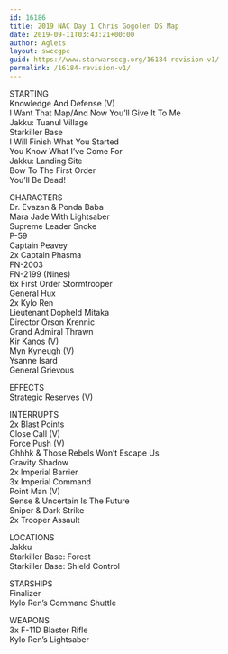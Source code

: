 ```yaml
---
id: 16186
title: 2019 NAC Day 1 Chris Gogolen DS Map
date: 2019-09-11T03:43:21+00:00
author: Aglets
layout: swccgpc
guid: https://www.starwarsccg.org/16184-revision-v1/
permalink: /16184-revision-v1/
---
```

STARTING  
Knowledge And Defense (V)  
I Want That Map/And Now You’ll Give It To Me  
Jakku: Tuanul Village  
Starkiller Base  
I Will Finish What You Started  
You Know What I&#8217;ve Come For  
Jakku: Landing Site  
Bow To The First Order  
You&#8217;ll Be Dead!

CHARACTERS  
Dr. Evazan & Ponda Baba  
Mara Jade With Lightsaber  
Supreme Leader Snoke  
P-59  
Captain Peavey  
2x Captain Phasma  
FN-2003  
FN-2199 (Nines)  
6x First Order Stormtrooper  
General Hux  
2x Kylo Ren  
Lieutenant Dopheld Mitaka  
Director Orson Krennic  
Grand Admiral Thrawn  
Kir Kanos (V)  
Myn Kyneugh (V)  
Ysanne Isard  
General Grievous

EFFECTS  
Strategic Reserves (V)

INTERRUPTS  
2x Blast Points  
Close Call (V)  
Force Push (V)  
Ghhhk & Those Rebels Won&#8217;t Escape Us  
Gravity Shadow  
2x Imperial Barrier  
3x Imperial Command  
Point Man (V)  
Sense & Uncertain Is The Future  
Sniper & Dark Strike  
2x Trooper Assault

LOCATIONS  
Jakku  
Starkiller Base: Forest  
Starkiller Base: Shield Control

STARSHIPS  
Finalizer  
Kylo Ren&#8217;s Command Shuttle

WEAPONS  
3x F-11D Blaster Rifle  
Kylo Ren&#8217;s Lightsaber